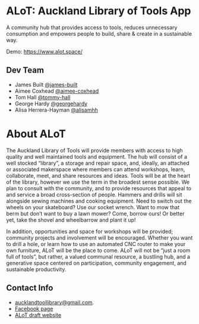 # ALoT: Auckland Library of Tools App
A community hub that provides access to tools, reduces unnecessary consumption and empowers people to build, share & create in a sustainable way.

Demo: https://www.alot.space/

## Dev Team
- James Built [@james-built](https://github.com/james-built)
- Aimee Coxhead [@aimee-coxhead](https://github.com/aimee-coxhead)
- Tom Hall [@tommy-hall](https://github.com/tommy-hall)
- George Hardy [@georgehardy](https://github.com/georgehardy)  
- Alisa Herrera-Hayman [@alisamhh](https://github.com/alisamhh)  

# About ALoT
The Auckland Library of Tools will provide members with access to high quality and well
maintained tools and equipment. The hub will consist of a well stocked “library”, a storage
and repair space, and, ideally, an attached or associated makerspace where members can
attend workshops, learn, collaborate, meet, and share resources and ideas.
Tools will be at the heart of the library, however we use the term in the broadest sense
possible. We plan to consult with the community, and to provide resources that appeal to
and service a broad cross-section of people. Hammers and drills will sit alongside sewing
machines and cooking equipment. Need to switch out the wheels on your skateboard? Use
our socket wrench. Want to mow that berm but don’t want to buy a lawn mower? Come,
borrow ours! Or better yet, take the shovel and wheelbarrow and plant it up!

In addition, opportunities and space for workshops will be provided; community projects and
involvement will be encouraged. Whether you want to drill a hole, or learn how to use an
automated CNC router to make your own furniture, ALoT will be the place to come. ALoT will
not be “just a room full of tools”, but rather, a valued communal resource, a bustling hub, and
a generative space centered on participation, community engagement, and sustainable productivity.

## Contact Info

- aucklandtoollibrary@gmail.com.
- [Facebook page](https://www.facebook.com/AucklandLibraryofTools/)
- [ALoT draft website](https://aucklandlibraryoftools.wordpress.com/)
